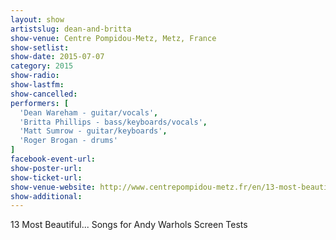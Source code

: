 ```yaml
---
layout: show
artistslug: dean-and-britta
show-venue: Centre Pompidou-Metz, Metz, France
show-setlist: 
show-date: 2015-07-07
category: 2015
show-radio: 
show-lastfm: 
show-cancelled: 
performers: [
  'Dean Wareham - guitar/vocals',
  'Britta Phillips - bass/keyboards/vocals',
  'Matt Sumrow - guitar/keyboards',
  'Roger Brogan - drums'
]
facebook-event-url: 
show-poster-url: 
show-ticket-url: 
show-venue-website: http://www.centrepompidou-metz.fr/en/13-most-beautiful-songs-andy-warhol-s-screen-tests
show-additional: 
---
```

13 Most Beautiful... Songs for Andy Warhols Screen Tests